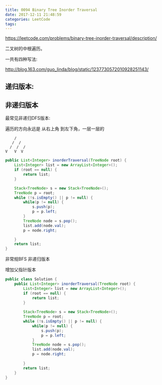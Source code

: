 ```yaml
---
title: 0094 Binary Tree Inorder Traversal
date: 2017-12-11 21:48:59
categories: LeetCode
tags:
---
```


https://leetcode.com/problems/binary-tree-inorder-traversal/description/

二叉树的中根遍历。

一共有四种写法:

http://blog.163.com/guo_linda/blog/static/1237730572010928251143/

## 递归版本:

## 非递归版本

最常见非递归DFS版本:

遍历的方向永远是 从右上角 到左下角，一层一层的

```txx
    /
   /  /
  /  /  /
V   V  V
```


```java
public List<Integer> inorderTraversal(TreeNode root) {
    List<Integer> list = new ArrayList<Integer>();
    if (root == null) {
        return list;
    }

    Stack<TreeNode> s = new Stack<TreeNode>();
    TreeNode p = root;
    while (!s.isEmpty() || p != null) {
        while(p != null) {
            s.push(p);
            p = p.left;
        }
        TreeNode node = s.pop();
        list.add(node.val);
        p = node.right;

    }
    return list;
}
```

非常规BFS 非递归版本

增加父指针版本



```java
public class Solution {
    public List<Integer> inorderTraversal(TreeNode root) {
        List<Integer> list = new ArrayList<Integer>();
        if (root == null) {
            return list;
        }
        
        Stack<TreeNode> s = new Stack<TreeNode>();
        TreeNode p = root;
        while (!s.isEmpty() || p != null) {
            while(p != null) {
                s.push(p);
                p = p.left;
            }
            TreeNode node = s.pop();
            list.add(node.val);
            p = node.right;
            
        }
        return list;
    }
}
```



